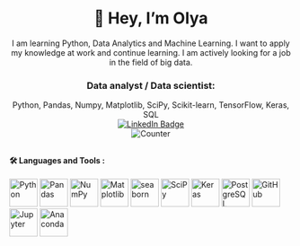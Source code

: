 <div id="header" align="center">
<h1>👋 Hey, I’m Olya </h1>
I am learning Python, Data Analytics and Machine Learning. I want to apply my knowledge at work and continue learning. I am actively looking for a job in the field of big data.
<h3>Data analyst / Data scientist: </h3>
Python, Pandas, Numpy, Matplotlib, SciPy, Scikit-learn, TensorFlow, Keras, SQL
 <div id="badges">
  <a href="https://ru.linkedin.com/in/oly-bobkova">
    <img src="https://img.shields.io/badge/LinkedIn-blue?style=for-the-badge&logo=linkedin&logoColor=white" alt="LinkedIn Badge"/>
  </a>
 </div>
<img src="https://komarev.com/ghpvc/?username=oliabo&style=for-the-badge&color=blue" alt="Counter"/>
<h2></h2>
</div>

#### :hammer_and_wrench: Languages and Tools :
<div id="badges">
  <img src="https://cdn.jsdelivr.net/gh/devicons/devicon/icons/python/python-original.svg" title="Python" width="50" height="50"/>
  <img src="https://cdn.jsdelivr.net/gh/devicons/devicon/icons/pandas/pandas-original.svg" title="Pandas" width="50" height="50"/>
  <img src="https://cdn.jsdelivr.net/gh/devicons/devicon/icons/numpy/numpy-original.svg" title="NumPy" width="50" height="50"/>
  <img src="https://upload.wikimedia.org/wikipedia/commons/8/84/Matplotlib_icon.svg" title="Matplotlib" width="50" height="50"/>
  <img src="https://github.com/mwaskom/seaborn/blob/master/doc/_static/logo-mark-darkbg.svg" title="seaborn" width="50" height="50"/>
  <img src="https://scipy.org/images/logo.svg" title="SciPy" width="50" height="50"/>
  <img src="https://upload.wikimedia.org/wikipedia/commons/a/ae/Keras_logo.svg" title="Keras" width="50" height="50"/>
  <img src="https://cdn.jsdelivr.net/gh/devicons/devicon/icons/postgresql/postgresql-original.svg" title="PostgreSQL" width="50" height="50"/>
  <img src="https://cdn.jsdelivr.net/gh/devicons/devicon/icons/github/github-original.svg" title="GitHub" width="50" height="50"/>
  <img src="https://cdn.jsdelivr.net/gh/devicons/devicon/icons/jupyter/jupyter-original-wordmark.svg" title="Jupyter" width="50" height="50"/>
  <img src="https://cdn.jsdelivr.net/gh/devicons/devicon/icons/anaconda/anaconda-original.svg"  title="Anaconda" width="50" height="50"/>
</div>
          
<!---
- 👨‍💻 - About
- 👀 I’m interested in ...
- 🌱 I’m currently learning ...
- 💞️ I’m looking to collaborate on ...
- 📫 How to reach me ...


oliabo/oliabo is a ✨ special ✨ repository because its `README.md` (this file) appears on your GitHub profile.
You can click the Preview link to take a look at your changes.
--->
